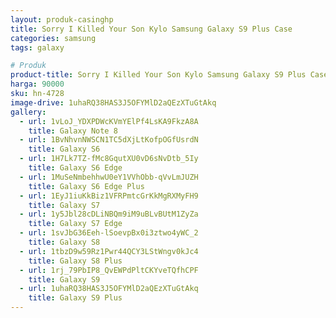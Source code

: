 ```yaml
---
layout: produk-casinghp
title: Sorry I Killed Your Son Kylo Samsung Galaxy S9 Plus Case
categories: samsung
tags: galaxy

# Produk
product-title: Sorry I Killed Your Son Kylo Samsung Galaxy S9 Plus Case
harga: 90000
sku: hn-4728
image-drive: 1uhaRQ38HAS3J5OFYMlD2aQEzXTuGtAkq
gallery:
  - url: 1vLoJ_YDXPDWcKVmYElPf4LsKA9FkzA8A
    title: Galaxy Note 8
  - url: 1BvNhvnNWSCN1TC5dXjLtKofpOGfUsrdN
    title: Galaxy S6
  - url: 1H7Lk7TZ-fMc8GqutXU0vD6sNvDtb_5Iy
    title: Galaxy S6 Edge
  - url: 1MuSeNmbehhwU0eY1VVhObb-qVvLmJUZH
    title: Galaxy S6 Edge Plus
  - url: 1EyJ1iuKkBiz1VFRPmtcGrKkMgRXMyFH9
    title: Galaxy S7
  - url: 1y5Jbl28cDLiNBQm9iM9uBLvBUtM1ZyZa
    title: Galaxy S7 Edge
  - url: 1svJbG36Eeh-lSoevpBx0i3ztwo4yWC_2
    title: Galaxy S8
  - url: 1tbzD9w59Rz1Pwr44QCY3LStWngv0kJc4
    title: Galaxy S8 Plus
  - url: 1rj_79PbIP8_QvEWPdPltCKYveTQfhCPF
    title: Galaxy S9
  - url: 1uhaRQ38HAS3J5OFYMlD2aQEzXTuGtAkq
    title: Galaxy S9 Plus
---
```

